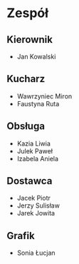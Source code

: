 # Zespół

## Kierownik
  - Jan Kowalski
  
## Kucharz
   - Wawrzyniec Miron
   -  Faustyna Ruta 

## Obsługa
   - Kazia Liwia
   - Julek Paweł 
   - Izabela Aniela 
  
## Dostawca
  -  Jacek Piotr
  -   Jerzy Sulisław
  -    Jarek Jowita

## Grafik
  - Sonia Łucjan 
